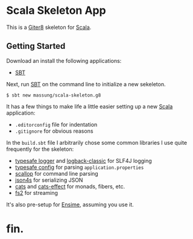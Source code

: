 # Scala Skeleton App

This is a [Giter8][g8] skeleton for [Scala][scala].

## Getting Started

Download an install the following applications:

* [SBT][sbt]

Next, run [SBT][sbt] on the command line to initialize a new sekeleton.

```
$ sbt new massung/scala-skeleton.g8
```

It has a few things to make life a little easier setting up a new [Scala][scala] application:

* `.editorconfig` file for indentation
* `.gitignore` for obvious reasons

In the `build.sbt` file I arbitrarily chose some common libraries I use quite frequently for the skeleton:

* [typesafe logger][logger] and [logback-classic][logback] for SLF4J logging
* [typesafe config][config] for parsing `application.properties`
* [scallop][scallop] for command line parsing
* [json4s][json4s] for serializing JSON
* [cats][cats] and [cats-effect][effect] for monads, fibers, etc.
* [fs2][fs2] for streaming

It's also pre-setup for [Ensime][ensime], assuming you use it.

# fin.

[g8]:           http://www.foundweekends.org/giter8
[sbt]:          https://www.scala-sbt.org/index.html
[scala]:        http://www.scala.org
[ensime]:       http://ensime.github.io/
[logback]:      https://logback.qos.ch/
[logger]:       https://github.com/lightbend/scala-logging
[config]:       https://lightbend.github.io/config/
[scallop]:      https://github.com/scallop/scallop
[json4s]:       http://json4s.org/
[cats]:         https://typelevel.org/cats/
[effect]:       https://typelevel.org/cats-effect/
[fs2]:          https://functional-streams-for-scala.github.io/fs2/
[monix]:        https://monix.io/
[doobie]:       https://tpolecat.github.io/doobie/
